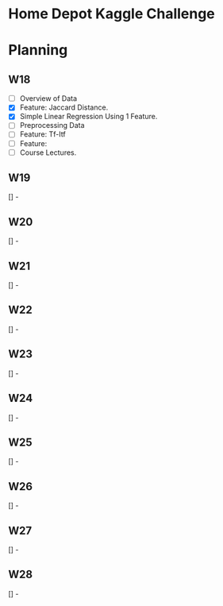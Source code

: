 # Home Depot Kaggle Challenge

# Planning

## W18
- [ ]  Overview of Data
- [x]  Feature: Jaccard Distance.
- [x]  Simple Linear Regression Using 1 Feature.
- [ ]  Preprocessing Data
- [ ]  Feature: Tf-Itf
- [ ]  Feature: 
- [ ]  Course Lectures.

## W19
[] - 

## W20
[] - 

## W21
[] - 

## W22
[] - 

## W23
[] - 

## W24
[] - 

## W25
[] - 

## W26
[] - 

## W27
[] - 

## W28
[] - 


